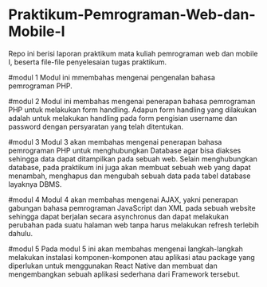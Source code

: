 # Praktikum-Pemrograman-Web-dan-Mobile-I

Repo ini berisi laporan praktikum mata kuliah pemrograman web dan mobile I, beserta file-file penyelesaian tugas praktikum.

#modul 1
  Modul ini mmembahas mengenai pengenalan bahasa pemrograman PHP. 
 
#modul 2 
  Modul ini membahas mengenai penerapan bahasa pemrograman PHP untuk melakukan form handling. Adapun form handling yang dilakukan adalah untuk melakukan handling pada form pengisian username dan password dengan persyaratan yang telah ditentukan. 

#modul 3 
  Modul 3 akan membahas mengenai penerapan bahasa pemrograman PHP untuk menghubungkan Database agar bisa diakses sehingga data dapat ditampilkan pada sebuah web. Selain menghubungkan database, pada praktikum ini juga akan membuat sebuah web yang dapat menambah, menghapus dan mengubah sebuah data pada tabel database layaknya DBMS. 
  
#modul 4
  Modul 4 akan membahas mengenai AJAX, yakni penerapan gabungan bahasa pemrograman JavaScript dan XML pada sebuah website sehingga dapat berjalan secara asynchronus dan dapat melakukan perubahan pada suatu halaman web tanpa harus melakukan refresh terlebih dahulu. 
  
#modul 5 
  Pada modul 5 ini akan membahas mengenai langkah-langkah melakukan instalasi komponen-komponen atau aplikasi atau package yang diperlukan untuk menggunakan React Native dan membuat dan mengembangkan sebuah aplikasi sederhana dari Framework tersebut.
